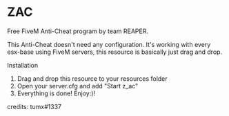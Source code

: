 # ZAC
Free FiveM Anti-Cheat program by team  REAPER.

This Anti-Cheat doesn't need any configuration. It's working with every esx-base using FiveM servers, this resource is basically just drag and drop.

Installation

1. Drag and drop this resource to your resources folder
2. Open your server.cfg and add "Start z_ac"
3. Everything is done! Enjoy:)!

credits: tumx#1337
